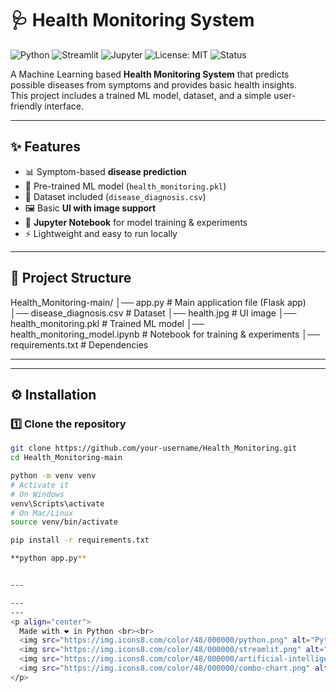 # 🩺 Health Monitoring System

![Python](https://img.shields.io/badge/Python-3.8+-blue?logo=python)
![Streamlit](https://img.shields.io/badge/Framework-Streamlit-red?logo=streamlit)
![Jupyter](https://img.shields.io/badge/Notebook-Jupyter-orange?logo=jupyter)
![License: MIT](https://img.shields.io/badge/License-MIT-green)
![Status](https://img.shields.io/badge/Status-Active-success)

A Machine Learning based **Health Monitoring System** that predicts possible diseases from symptoms and provides basic health insights.  
This project includes a trained ML model, dataset, and a simple user-friendly interface.

---

## ✨ Features
- 📊 Symptom-based **disease prediction**
- 🤖 Pre-trained ML model (`health_monitoring.pkl`)
- 📂 Dataset included (`disease_diagnosis.csv`)
- 🖼️ Basic **UI with image support**
- 📒 **Jupyter Notebook** for model training & experiments
- ⚡ Lightweight and easy to run locally

---

## 📂 Project Structure
Health_Monitoring-main/
│── app.py # Main application file (Flask app)
│── disease_diagnosis.csv # Dataset
│── health.jpg # UI image
│── health_monitoring.pkl # Trained ML model
│── health_monitoring_model.ipynb # Notebook for training & experiments
│── requirements.txt # Dependencies

---


---

## ⚙️ Installation

### 1️⃣ Clone the repository
```bash
git clone https://github.com/your-username/Health_Monitoring.git
cd Health_Monitoring-main

python -m venv venv
# Activate it
# On Windows
venv\Scripts\activate
# On Mac/Linux
source venv/bin/activate

pip install -r requirements.txt

**python app.py**


---

---
---
<p align="center">
  Made with ❤️ in Python <br><br>
  <img src="https://img.icons8.com/color/48/000000/python.png" alt="Python"/>
  <img src="https://img.icons8.com/color/48/000000/streamlit.png" alt="Streamlit"/>
  <img src="https://img.icons8.com/color/48/000000/artificial-intelligence.png" alt="Machine Learning"/>
  <img src="https://img.icons8.com/color/48/000000/combo-chart.png" alt="Data Science"/>
</p>

